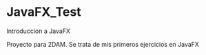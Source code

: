 # JavaFX_Test
Introduccion a JavaFX

Proyecto para 2DAM. Se trata de mis primeros ejercicios en JavaFX
